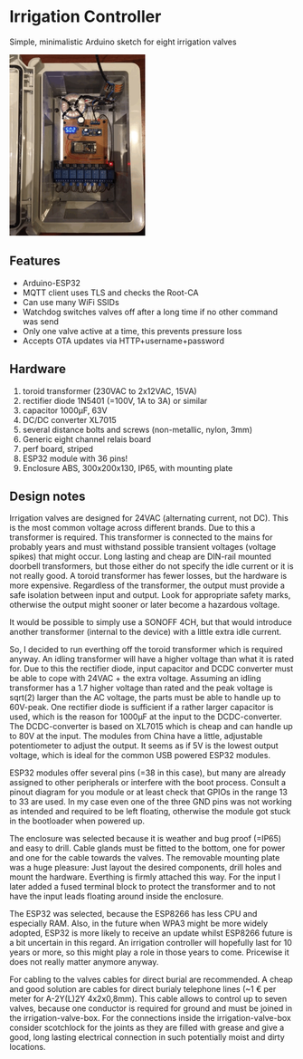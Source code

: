 # Irrigation Controller
Simple, minimalistic Arduino sketch for eight irrigation valves

<img src="pictures/IMG_1156.GIF" width="240">

Features
--------
 * Arduino-ESP32
 * MQTT client uses TLS and checks the Root-CA
 * Can use many WiFi SSIDs
 * Watchdog switches valves off after a long time if no other command was send
 * Only one valve active at a time, this prevents pressure loss
 * Accepts OTA updates via HTTP+username+password
 
Hardware
--------
  1. toroid transformer (230VAC to 2x12VAC, 15VA)
  2. rectifier diode 1N5401 (=100V, 1A to 3A) or similar
  3. capacitor 1000µF, 63V
  4. DC/DC converter XL7015
  5. several distance bolts and screws (non-metallic, nylon, 3mm)
  6. Generic eight channel relais board
  7. perf board, striped
  8. ESP32 module with 36 pins!
  9. Enclosure ABS, 300x200x130, IP65, with mounting plate
  
  Design notes
  ----------------
  Irrigation valves are designed for 24VAC (alternating current, not DC). This is the most common voltage across different brands. Due to this a transformer is required. This transformer is connected to the mains for probably years and must withstand possible transient voltages (voltage spikes) that might occur. Long lasting and cheap are DIN-rail mounted doorbell transformers, but those either do not specify the idle current or it is not really good. A toroid transformer has fewer losses, but the hardware is more expensive. Regardless of the transformer, the output must provide a safe isolation between input and output. Look for appropriate safety marks, otherwise the output might sooner or later become a hazardous voltage.

It would be possible to simply use a SONOFF 4CH, but that would introduce another transformer (internal to the device) with a little extra idle current.

So, I decided to run everthing off the toroid transformer which is required anyway. An idling transformer will have a higher voltage than what it is rated for. Due to this the rectifier diode, input capacitor and DCDC converter must be able to cope with 24VAC + the extra voltage. Assuming an idling transformer has a 1.7 higher voltage than rated and the peak voltage is sqrt(2) larger than the AC voltage, the parts must be able to handle up to 60V-peak. One rectifier diode is sufficient if a rather larger capacitor is used, which is the reason for 1000µF at the input to the DCDC-converter. The DCDC-converter is based on XL7015 which is cheap and can handle up to 80V at the input. The modules from China have a little, adjustable potentiometer to adjust the output. It seems as if 5V is the lowest output voltage, which is ideal for the common USB powered ESP32 modules.

ESP32 modules offer several pins (=38 in this case), but many are already assigned to other peripherals or interfere with the boot process. Consult a pinout diagram for you module or at least check that GPIOs in the range 13 to 33 are used. In my case even one of the three GND pins was not working as intended and required to be left floating, otherwise the module got stuck in the bootloader when powered up.

The enclosure was selected because it is weather and bug proof (=IP65) and easy to drill. Cable glands must be fitted to the bottom, one for power and one for the cable towards the valves. The removable mounting plate was a huge pleasure: Just layout the desired components, drill holes and mount the hardware. Everthing is firmly attached this way. For the input I later added a fused terminal block to protect the transformer and to not have the input leads floating around inside the enclosure.

The ESP32 was selected, because the ESP8266 has less CPU and especially RAM. Also, in the future when WPA3 might be more widely adopted, ESP32 is more likely to receive an update whilst ESP8266 future is a bit uncertain in this regard. An irrigation controller will hopefully last for 10 years or more, so this might play a role in those years to come. Pricewise it does not really matter anymore anyway.

For cabling to the valves cables for direct burial are recommended. A cheap and good solution are cables for direct burialy telephone lines (~1 € per meter for A-2Y(L)2Y 4x2x0,8mm). This cable allows to control up to seven valves, because one conductor is required for ground and must be joined in the irrigation-valve-box. For the connections inside the irrigation-valve-box consider scotchlock for the joints as they are filled with grease and give a good, long lasting electrical connection in such potentially moist and dirty locations.
